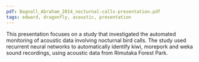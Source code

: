 ```yaml
---
pdf: Bagnall_Abraham_2014_nocturnal-calls-presentation.pdf
tags: edward, dragonfly, acoustic, presentation
---
```

This presentation focuses on a study that investigated the automated monitoring of acoustic data involving nocturnal bird calls.  The study used recurrent neural networks to automatically identify kiwi, morepork and weka sound recordings, using acoustic data from Rimutaka Forest Park.
